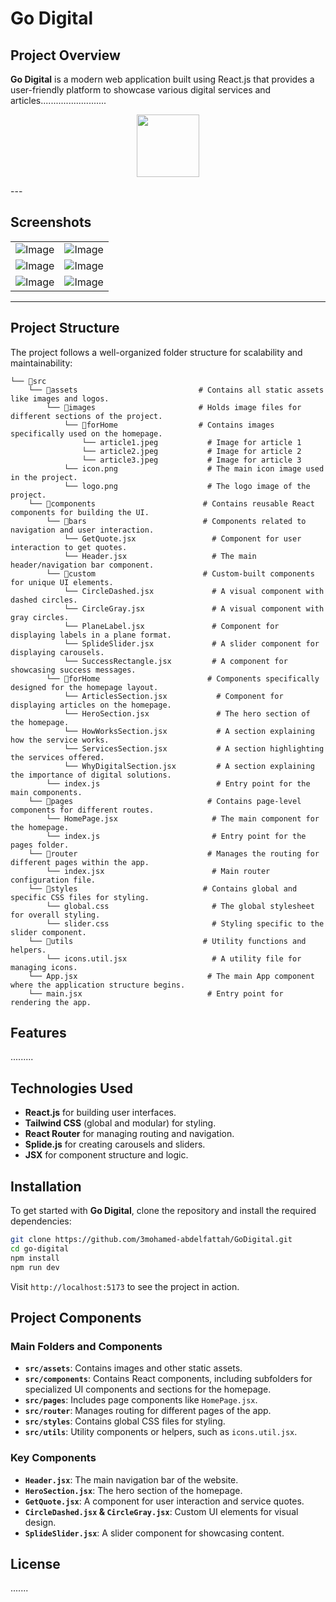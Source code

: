 # Go Digital

## Project Overview

**Go Digital** is a modern web application built using React.js that provides a user-friendly platform to showcase various digital services and articles..........................

<p align="center">
  <img src="https://github.com/user-attachments/assets/60bda9f2-6e73-45fe-98dc-04f861ff8d68" width="100" height="100">
</p>
---

## Screenshots

 <table align="center">
  <tr align='center'>
    <td><img src="https://github.com/user-attachments/assets/818dbd5d-3f5a-4977-bd3f-ed2f385d0d4b" alt="Image" /></td>
    <td><img src="https://github.com/user-attachments/assets/56e936bc-60eb-43e2-bc74-611aa37034a7" alt="Image" /></td>
  </tr>
  <tr align='center'>
    <td><img src="https://github.com/user-attachments/assets/c5e877cd-f432-40dc-86e8-23b36151c408" alt="Image" /></td>
    <td><img src="https://github.com/user-attachments/assets/9bbdad66-9967-489d-9ac0-8dc35d3ad6f2" alt="Image" /></td>
  </tr>
  <tr align='center'>
    <td><img src="https://github.com/user-attachments/assets/0578a44e-f131-4c03-8da0-179fe45ffaac" alt="Image" /></td>
    <td><img src="https://github.com/user-attachments/assets/55941e61-48ea-4083-8500-43f57189f00c" alt="Image" /></td>
  </tr>
</table>

---

## Project Structure

The project follows a well-organized folder structure for scalability and maintainability:

```plaintext
└── 📁src
    └── 📁assets                           # Contains all static assets like images and logos.
        └── 📁images                       # Holds image files for different sections of the project.
            └── 📁forHome                  # Contains images specifically used on the homepage.
                └── article1.jpeg           # Image for article 1
                └── article2.jpeg           # Image for article 2
                └── article3.jpeg           # Image for article 3
            └── icon.png                    # The main icon image used in the project.
            └── logo.png                    # The logo image of the project.
    └── 📁components                        # Contains reusable React components for building the UI.
        └── 📁bars                          # Components related to navigation and user interaction.
            └── GetQuote.jsx                 # Component for user interaction to get quotes.
            └── Header.jsx                   # The main header/navigation bar component.
        └── 📁custom                        # Custom-built components for unique UI elements.
            └── CircleDashed.jsx             # A visual component with dashed circles.
            └── CircleGray.jsx               # A visual component with gray circles.
            └── PlaneLabel.jsx               # Component for displaying labels in a plane format.
            └── SplideSlider.jsx             # A slider component for displaying carousels.
            └── SuccessRectangle.jsx         # A component for showcasing success messages.
        └── 📁forHome                        # Components specifically designed for the homepage layout.
            └── ArticlesSection.jsx           # Component for displaying articles on the homepage.
            └── HeroSection.jsx               # The hero section of the homepage.
            └── HowWorksSection.jsx           # A section explaining how the service works.
            └── ServicesSection.jsx           # A section highlighting the services offered.
            └── WhyDigitalSection.jsx         # A section explaining the importance of digital solutions.
        └── index.js                          # Entry point for the main components.
    └── 📁pages                              # Contains page-level components for different routes.
        └── HomePage.jsx                     # The main component for the homepage.
        └── index.js                         # Entry point for the pages folder.
    └── 📁router                             # Manages the routing for different pages within the app.
        └── index.jsx                        # Main router configuration file.
    └── 📁styles                            # Contains global and specific CSS files for styling.
        └── global.css                       # The global stylesheet for overall styling.
        └── slider.css                       # Styling specific to the slider component.
    └── 📁utils                             # Utility functions and helpers.
        └── icons.util.jsx                   # A utility file for managing icons.
    └── App.jsx                             # The main App component where the application structure begins.
    └── main.jsx                            # Entry point for rendering the app.
```

## Features
.........

## Technologies Used

- **React.js** for building user interfaces.
- **Tailwind CSS** (global and modular) for styling.
- **React Router** for managing routing and navigation.
- **Splide.js** for creating carousels and sliders.
- **JSX** for component structure and logic.

## Installation

To get started with **Go Digital**, clone the repository and install the required dependencies:

```bash
git clone https://github.com/3mohamed-abdelfattah/GoDigital.git
cd go-digital
npm install
npm run dev
```

Visit `http://localhost:5173` to see the project in action.

## Project Components

### Main Folders and Components

- **`src/assets`**: Contains images and other static assets.
- **`src/components`**: Contains React components, including subfolders for specialized UI components and sections for the homepage.
- **`src/pages`**: Includes page components like `HomePage.jsx`.
- **`src/router`**: Manages routing for different pages of the app.
- **`src/styles`**: Contains global CSS files for styling.
- **`src/utils`**: Utility components or helpers, such as `icons.util.jsx`.

### Key Components

- **`Header.jsx`**: The main navigation bar of the website.
- **`HeroSection.jsx`**: The hero section of the homepage.
- **`GetQuote.jsx`**: A component for user interaction and service quotes.
- **`CircleDashed.jsx` & `CircleGray.jsx`**: Custom UI elements for visual design.
- **`SplideSlider.jsx`**: A slider component for showcasing content.


## License

.......